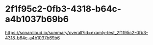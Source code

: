 # 2f1f95c2-0fb3-4318-b64c-a4b1037b69b6
https://sonarcloud.io/summary/overall?id=examly-test_2f1f95c2-0fb3-4318-b64c-a4b1037b69b6
